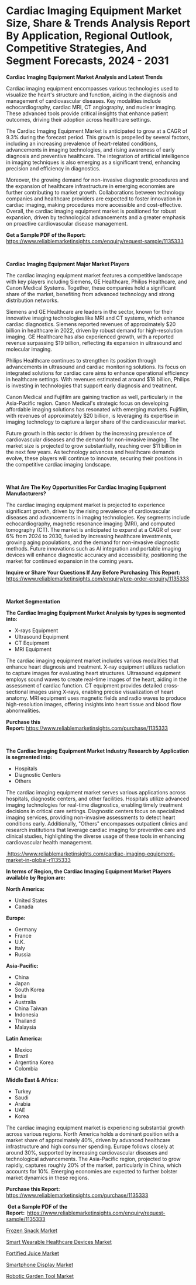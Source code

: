 <p><h1>Cardiac Imaging Equipment Market Size, Share & Trends Analysis Report By Application, Regional Outlook, Competitive Strategies, And Segment Forecasts, 2024 - 2031</h1></p><p><strong>Cardiac Imaging Equipment Market Analysis and Latest Trends</strong></p>
<p><p>Cardiac imaging equipment encompasses various technologies used to visualize the heart's structure and function, aiding in the diagnosis and management of cardiovascular diseases. Key modalities include echocardiography, cardiac MRI, CT angiography, and nuclear imaging. These advanced tools provide critical insights that enhance patient outcomes, driving their adoption across healthcare settings.</p><p>The Cardiac Imaging Equipment Market is anticipated to grow at a CAGR of 9.3% during the forecast period. This growth is propelled by several factors, including an increasing prevalence of heart-related conditions, advancements in imaging technologies, and rising awareness of early diagnosis and preventive healthcare. The integration of artificial intelligence in imaging techniques is also emerging as a significant trend, enhancing precision and efficiency in diagnostics.</p><p>Moreover, the growing demand for non-invasive diagnostic procedures and the expansion of healthcare infrastructure in emerging economies are further contributing to market growth. Collaborations between technology companies and healthcare providers are expected to foster innovation in cardiac imaging, making procedures more accessible and cost-effective. Overall, the cardiac imaging equipment market is positioned for robust expansion, driven by technological advancements and a greater emphasis on proactive cardiovascular disease management.</p></p>
<p><strong>Get a Sample PDF of the Report:&nbsp;</strong> <a href="https://www.reliablemarketinsights.com/enquiry/request-sample/1135333?utm_campaign=1282&utm_medium=2&utm_source=Github&utm_content=ia&utm_term=09102024&utm_id=cardiac-imaging-equipment">https://www.reliablemarketinsights.com/enquiry/request-sample/1135333</a></p>
<p>&nbsp;</p>
<p><strong>Cardiac Imaging Equipment Major Market Players</strong></p>
<p><p>The cardiac imaging equipment market features a competitive landscape with key players including Siemens, GE Healthcare, Philips Healthcare, and Canon Medical Systems. Together, these companies hold a significant share of the market, benefiting from advanced technology and strong distribution networks.</p><p>Siemens and GE Healthcare are leaders in the sector, known for their innovative imaging technologies like MRI and CT systems, which enhance cardiac diagnostics. Siemens reported revenues of approximately $20 billion in healthcare in 2022, driven by robust demand for high-resolution imaging. GE Healthcare has also experienced growth, with a reported revenue surpassing $19 billion, reflecting its expansion in ultrasound and molecular imaging.</p><p>Philips Healthcare continues to strengthen its position through advancements in ultrasound and cardiac monitoring solutions. Its focus on integrated solutions for cardiac care aims to enhance operational efficiency in healthcare settings. With revenues estimated at around $18 billion, Philips is investing in technologies that support early diagnosis and treatment.</p><p>Canon Medical and Fujifilm are gaining traction as well, particularly in the Asia-Pacific region. Canon Medical's strategic focus on developing affordable imaging solutions has resonated with emerging markets. Fujifilm, with revenues of approximately $20 billion, is leveraging its expertise in imaging technology to capture a larger share of the cardiovascular market.</p><p>Future growth in this sector is driven by the increasing prevalence of cardiovascular diseases and the demand for non-invasive imaging. The market size is projected to grow substantially, reaching over $11 billion in the next few years. As technology advances and healthcare demands evolve, these players will continue to innovate, securing their positions in the competitive cardiac imaging landscape.</p></p>
<p>&nbsp;</p>
<p><strong>What Are The Key Opportunities For Cardiac Imaging Equipment Manufacturers?</strong></p>
<p><p>The cardiac imaging equipment market is projected to experience significant growth, driven by the rising prevalence of cardiovascular diseases and advancements in imaging technologies. Key segments include echocardiography, magnetic resonance imaging (MRI), and computed tomography (CT). The market is anticipated to expand at a CAGR of over 6% from 2024 to 2030, fueled by increasing healthcare investments, growing aging populations, and the demand for non-invasive diagnostic methods. Future innovations such as AI integration and portable imaging devices will enhance diagnostic accuracy and accessibility, positioning the market for continued expansion in the coming years.</p></p>
<p><strong>Inquire or Share Your Questions If Any Before Purchasing This Report:</strong> <a href="https://www.reliablemarketinsights.com/enquiry/pre-order-enquiry/1135333?utm_campaign=1282&utm_medium=2&utm_source=Github&utm_content=ia&utm_term=09102024&utm_id=cardiac-imaging-equipment">https://www.reliablemarketinsights.com/enquiry/pre-order-enquiry/1135333</a></p>
<p>&nbsp;</p>
<p><strong>Market Segmentation</strong></p>
<p><strong>The Cardiac Imaging Equipment Market Analysis by types is segmented into:</strong></p>
<p><ul><li>X-rays Equipment</li><li>Ultrasound Equipment</li><li>CT Equipment</li><li>MRI Equipment</li></ul></p>
<p><p>The cardiac imaging equipment market includes various modalities that enhance heart diagnosis and treatment. X-ray equipment utilizes radiation to capture images for evaluating heart structures. Ultrasound equipment employs sound waves to create real-time images of the heart, aiding in the assessment of cardiac function. CT equipment provides detailed cross-sectional images using X-rays, enabling precise visualization of heart anatomy. MRI equipment uses magnetic fields and radio waves to produce high-resolution images, offering insights into heart tissue and blood flow abnormalities.</p></p>
<p><strong>Purchase this Report:&nbsp;</strong><a href="https://www.reliablemarketinsights.com/purchase/1135333?utm_campaign=1282&utm_medium=2&utm_source=Github&utm_content=ia&utm_term=09102024&utm_id=cardiac-imaging-equipment">https://www.reliablemarketinsights.com/purchase/1135333</a></p>
<p>&nbsp;</p>
<p><strong>The Cardiac Imaging Equipment Market Industry Research by Application is segmented into:</strong></p>
<p><ul><li>Hospitals</li><li>Diagnostic Centers</li><li>Others</li></ul></p>
<p><p>The cardiac imaging equipment market serves various applications across hospitals, diagnostic centers, and other facilities. Hospitals utilize advanced imaging technologies for real-time diagnostics, enabling timely treatment decisions in critical care settings. Diagnostic centers focus on specialized imaging services, providing non-invasive assessments to detect heart conditions early. Additionally, "Others" encompasses outpatient clinics and research institutions that leverage cardiac imaging for preventive care and clinical studies, highlighting the diverse usage of these tools in enhancing cardiovascular health management.</p></p>
<p><a href="https://www.reliablemarketinsights.com/cardiac-imaging-equipment-market-in-global-r1135333?utm_campaign=1282&utm_medium=2&utm_source=Github&utm_content=ia&utm_term=09102024&utm_id=cardiac-imaging-equipment">&nbsp;https://www.reliablemarketinsights.com/cardiac-imaging-equipment-market-in-global-r1135333</a></p>
<p><strong>In terms of Region, the Cardiac Imaging Equipment Market Players available by Region are:</strong></p>
<p>
    <p> <strong> North America: </strong>
        <ul>
            <li>United States</li>
            <li>Canada</li>
        </ul>
        </p> 
    <p> <strong> Europe: </strong>
        <ul>
            <li>Germany</li>
            <li>France</li>
            <li>U.K.</li>
            <li>Italy</li>
            <li>Russia</li>
        </ul>
        </p> 
    <p> <strong> Asia-Pacific: </strong>
        <ul>
            <li>China</li>
            <li>Japan</li>
            <li>South Korea</li>
            <li>India</li>
            <li>Australia</li>
            <li>China Taiwan</li>
            <li>Indonesia</li>
            <li>Thailand</li>
            <li>Malaysia</li>
        </ul>
        </p> 
    <p> <strong> Latin America: </strong>
        <ul>
            <li>Mexico</li>
            <li>Brazil</li>
            <li>Argentina Korea</li>
            <li>Colombia</li>
        </ul>
        </p> 
    <p> <strong> Middle East & Africa: </strong>
        <ul>
            <li>Turkey</li>
            <li>Saudi</li>
            <li>Arabia</li>
            <li>UAE</li>
            <li>Korea</li>
        </ul>
    </p>
    </p>
<p><p>The cardiac imaging equipment market is experiencing substantial growth across various regions. North America holds a dominant position with a market share of approximately 40%, driven by advanced healthcare infrastructure and high consumer spending. Europe follows closely at around 30%, supported by increasing cardiovascular diseases and technological advancements. The Asia-Pacific region, projected to grow rapidly, captures roughly 20% of the market, particularly in China, which accounts for 10%. Emerging economies are expected to further bolster market dynamics in these regions.</p></p>
<p><strong>Purchase this Report: </strong><a href="https://www.reliablemarketinsights.com/purchase/1135333?utm_campaign=1282&utm_medium=2&utm_source=Github&utm_content=ia&utm_term=09102024&utm_id=cardiac-imaging-equipment">https://www.reliablemarketinsights.com/purchase/1135333</a></p>
<p>&nbsp;<strong>Get a Sample PDF of the Report:&nbsp;&nbsp;</strong><a href="https://www.reliablemarketinsights.com/enquiry/request-sample/1135333?utm_campaign=1282&utm_medium=2&utm_source=Github&utm_content=ia&utm_term=09102024&utm_id=cardiac-imaging-equipment">https://www.reliablemarketinsights.com/enquiry/request-sample/1135333</a></p>
<p><strong></strong></p>
<p><p><a href="https://issuu.com/reportprime-2/docs/frozen-snack-market-size-2030.pptx_59670bca5573d9?utm_campaign=1282&utm_medium=2&utm_source=Github&utm_content=ia&utm_term=09102024&utm_id=cardiac-imaging-equipment">Frozen Snack Market</a></p><p><a href="https://www.linkedin.com/pulse/unlocking-growth-potential-strategic-analysis-smart-p9stc?utm_campaign=1282&utm_medium=2&utm_source=Github&utm_content=ia&utm_term=09102024&utm_id=cardiac-imaging-equipment">Smart Wearable Healthcare Devices Market</a></p><p><a href="https://issuu.com/reportprime-2/docs/fortified-juice-market-size-2030.pp_8f775b795558f5?utm_campaign=1282&utm_medium=2&utm_source=Github&utm_content=ia&utm_term=09102024&utm_id=cardiac-imaging-equipment">Fortified Juice Market</a></p><p><a href="https://www.linkedin.com/pulse/smartphone-display-market-research-report-exploring-b273c?utm_campaign=1282&utm_medium=2&utm_source=Github&utm_content=ia&utm_term=09102024&utm_id=cardiac-imaging-equipment">Smartphone Display Market</a></p><p><a href="https://github.com/guneycigdem35/Market-Research-Report-List-5/blob/main/robotic-garden-tool-market.md?utm_campaign=1282&utm_medium=2&utm_source=Github&utm_content=ia&utm_term=09102024&utm_id=cardiac-imaging-equipment">Robotic Garden Tool Market</a></p></p>